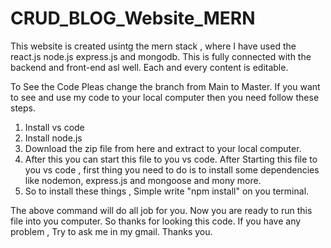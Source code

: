 # CRUD_BLOG_Website_MERN
This website is created  usintg the mern stack , where I have used the react.js node.js express.js and mongodb. This is fully connected with the backend and front-end asl well. Each and every content is editable. 


To See the Code Pleas change the branch from Main to Master. If you want to see and use my code to your local computer then you need follow these steps.

1. Install vs code
2. Install node.js
3. Download the zip file from here and extract to your local computer.
4. After this you can start this file to you vs code. After Starting this file to you vs code , first thing you need to do is to install some dependencies like nodemon, express.js and mongoose and mony more.
5. So to install these things , Simple write "npm install" on you terminal.

The above command will do all job for you. Now you are ready to run this file into you computer.
So thanks for looking this code. If you have any problem , Try to ask me in my gmail. Thanks you.

